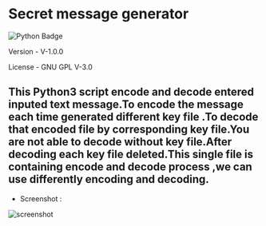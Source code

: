 # Secret message generator

![Python Badge](https://img.shields.io/badge/python-3-blue)

Version - V-1.0.0

License - GNU GPL V-3.0


## This Python3 script encode and decode entered inputed text message.To encode the message each time generated different key file .To decode that encoded file by corresponding key file.You are not able to decode without key file.After decoding each key file deleted.This single file is containing encode and decode process ,we can use differently encoding and decoding.

* Screenshot :

![screenshot]('https://github.com/baponkar/secret-message-generator/blob/master/screenshot.png')
